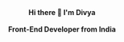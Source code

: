 
<div align="center">
    <strong>Hi there 👋 I'm Divya</strong>
    <br />
    <br />
    <strong>Front-End Developer from India</strong>
</div>


